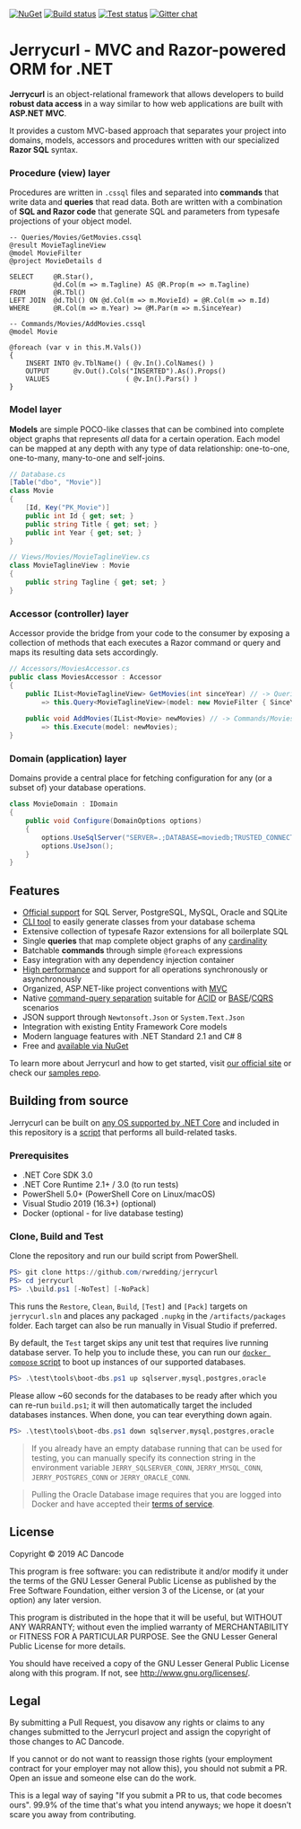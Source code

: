 [![NuGet](https://img.shields.io/nuget/v/Jerrycurl)](https://nuget.org/packages/Jerrycurl)
[![Build status](https://ci.appveyor.com/api/projects/status/onendmfb6ywd33je/branch/master?svg=true)](https://ci.appveyor.com/project/rwredding/jerrycurl/branch/master)
[![Test status](https://img.shields.io/appveyor/tests/rwredding/jerrycurl/master)](https://ci.appveyor.com/project/rwredding/jerrycurl/branch/master/tests)
[![Gitter chat](https://badges.gitter.im/gitterHQ/gitter.png)](https://gitter.im/jerrycurl-mvc/community)
# Jerrycurl - MVC and Razor-powered ORM for .NET

**Jerrycurl** is an object-relational framework that allows developers to build **robust data access** in a way similar to how web applications are built with **ASP.NET MVC**.

It provides a custom MVC-based approach that separates your project into domains, models, accessors and procedures written with our
specialized **Razor SQL** syntax.

### Procedure (view) layer
Procedures are written in `.cssql` files and separated into **commands** that write data and **queries** that read data. Both are written with a combination of **SQL and Razor code** that generate SQL and parameters from typesafe projections of your object model.
```
-- Queries/Movies/GetMovies.cssql
@result MovieTaglineView
@model MovieFilter
@project MovieDetails d

SELECT     @R.Star(),
           @d.Col(m => m.Tagline) AS @R.Prop(m => m.Tagline)
FROM       @R.Tbl()
LEFT JOIN  @d.Tbl() ON @d.Col(m => m.MovieId) = @R.Col(m => m.Id)
WHERE      @R.Col(m => m.Year) >= @M.Par(m => m.SinceYear)
```
```
-- Commands/Movies/AddMovies.cssql
@model Movie

@foreach (var v in this.M.Vals())
{
    INSERT INTO @v.TblName() ( @v.In().ColNames() )
    OUTPUT      @v.Out().Cols("INSERTED").As().Props()
    VALUES                   ( @v.In().Pars() )
}
```

### Model layer
**Models** are simple POCO-like classes that can be combined into complete object graphs that represents *all* data for a certain operation. Each model can be mapped at any depth with any type of data relationship: one-to-one, one-to-many, many-to-one and self-joins.
```csharp
// Database.cs
[Table("dbo", "Movie")]
class Movie
{
    [Id, Key("PK_Movie")]
    public int Id { get; set; }
    public string Title { get; set; }
    public int Year { get; set; }
}
```
```csharp
// Views/Movies/MovieTaglineView.cs
class MovieTaglineView : Movie
{
    public string Tagline { get; set; }
}
```

### Accessor (controller) layer
Accessor provide the bridge from your code to the consumer by exposing a collection of methods that each executes a Razor command or query and maps its resulting data sets accordingly.
```csharp
// Accessors/MoviesAccessor.cs
public class MoviesAccessor : Accessor
{
    public IList<MovieTaglineView> GetMovies(int sinceYear) // -> Queries/Movies/GetMovies.cssql
        => this.Query<MovieTaglineView>(model: new MovieFilter { SinceYear = sinceYear });
    
    public void AddMovies(IList<Movie> newMovies) // -> Commands/Movies/AddMovies.cssql
        => this.Execute(model: newMovies);
}
```

### Domain (application) layer
Domains provide a central place for fetching configuration for any (or a subset of) your database operations.
```csharp
class MovieDomain : IDomain
{
    public void Configure(DomainOptions options)
    {
        options.UseSqlServer("SERVER=.;DATABASE=moviedb;TRUSTED_CONNECTION=true");
        options.UseJson();
    }
}
```

## Features
* [Official support](https://nuget.org/packages/?q=Jerrycurl.Vendors) for SQL Server, PostgreSQL, MySQL, Oracle and SQLite
* [CLI tool](https://nuget.org/packages/dotnet-jerry) to easily generate classes from your database schema
* Extensive collection of typesafe Razor extensions for all boilerplate SQL
* Single **queries** that map complete object graphs of any [cardinality](https://en.wikipedia.org/wiki/Cardinality_(data_modeling))
* Batchable **commands** through simple `@foreach` expressions
* Easy integration with any dependency injection container
* [High performance](https://github.com/rhodosaur/RawDataAccessBencher/blob/master/Results/20191115_jerrycurl.txt) and support for all operations synchronously or asynchronously
* Organized, ASP.NET-like project conventions with [MVC](https://en.wikipedia.org/wiki/Model%E2%80%93view%E2%80%93controller)
* Native [command-query separation](https://en.wikipedia.org/wiki/Command%E2%80%93query_separation) suitable for [ACID](https://en.wikipedia.org/wiki/ACID) or [BASE](https://en.wikipedia.org/wiki/Eventual_consistency)/[CQRS](https://docs.microsoft.com/en-us/azure/architecture/patterns/cqrs) scenarios
* JSON support through `Newtonsoft.Json` or `System.Text.Json`
* Integration with existing Entity Framework Core models
* Modern language features with .NET Standard 2.1 and C# 8
* Free and [available via NuGet](https://www.nuget.org/packages?q=Jerrycurl)

To learn more about Jerrycurl and how to get started, visit [our official site](https://jerrycurl.net/) or check our [samples repo](https://github.com/rwredding/jerrycurl-samples).

## Building from source
Jerrycurl can be built on [any OS supported by .NET Core](https://docs.microsoft.com/en-us/dotnet/core/install/dependencies) and included in this repository is a [script](build.ps1) that performs all build-related tasks.

### Prerequisites
* .NET Core SDK 3.0
* .NET Core Runtime 2.1+ / 3.0 (to run tests)
* PowerShell 5.0+ (PowerShell Core on Linux/macOS) 
* Visual Studio 2019 (16.3+) (optional)
* Docker (optional - for live database testing)

### Clone, Build and Test
Clone the repository and run our build script from PowerShell.
```powershell
PS> git clone https://github.com/rwredding/jerrycurl
PS> cd jerrycurl
PS> .\build.ps1 [-NoTest] [-NoPack]
```

This runs the `Restore`, `Clean`, `Build`, `[Test]` and `[Pack]` targets on `jerrycurl.sln` and places any packaged `.nupkg` in the `/artifacts/packages` folder. Each target can also be run manually in Visual Studio if preferred.

By default, the `Test` target skips any unit test that requires live running database server. To help you to include these, you can run our [`docker compose` script](test/tools/boot-dbs.ps1) to boot up instances of our supported databases.

```powershell
PS> .\test\tools\boot-dbs.ps1 up sqlserver,mysql,postgres,oracle
```

Please allow ~60 seconds for the databases to be ready after which you can re-run `build.ps1`; it will then automatically target the included databases instances. When done, you can tear everything down again.

```powershell
PS> .\test\tools\boot-dbs.ps1 down sqlserver,mysql,postgres,oracle
```

> If you already have an empty database running that can be used for testing, you can manually specify its connection string in the environment variable `JERRY_SQLSERVER_CONN`, `JERRY_MYSQL_CONN`, `JERRY_POSTGRES_CONN` or `JERRY_ORACLE_CONN`.

> Pulling the Oracle Database image requires that you are logged into Docker and have accepted their [terms of service](https://hub.docker.com/_/oracle-database-enterprise-edition).

## License
Copyright © 2019 AC Dancode

This program is free software: you can redistribute it and/or modify it under the terms of the GNU Lesser General Public License as published by the Free Software Foundation, either version 3 of the License, or (at your option) any later version.

This program is distributed in the hope that it will be useful, but WITHOUT ANY WARRANTY; without even the implied warranty of MERCHANTABILITY or FITNESS FOR A PARTICULAR PURPOSE. See the GNU Lesser General Public License for more details.

You should have received a copy of the GNU Lesser General Public License along with this program. If not, see http://www.gnu.org/licenses/.

## Legal
By submitting a Pull Request, you disavow any rights or claims to any changes
submitted to the Jerrycurl project and assign the copyright of
those changes to AC Dancode.

If you cannot or do not want to reassign those rights (your employment
contract for your employer may not allow this), you should not submit a PR.
Open an issue and someone else can do the work.

This is a legal way of saying "If you submit a PR to us, that code becomes ours".
99.9% of the time that's what you intend anyways; we hope it doesn't scare you
away from contributing.
